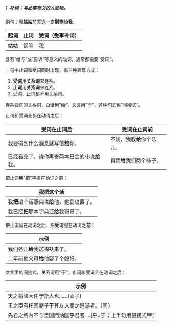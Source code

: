 ##### 1. 补词：与此事有关的人或物。

​	例句：我**姑姑**前天送一支**钢笔**给**我**。

| 起词 | 止词 | 受词（受事补词） |
| ---- | ---- | ---------------- |
| 姑姑 | 钢笔 | 我               |

含有“给与”或”告诉“等意义的动词，通常都需要”受词“。

一句中止词和受词同时出现，有三种表现方式：

1. **受词**用**关系词**来连系。
2. **止词**用**关系词**来连系。
3. 受词、止词都不用关系词。

连系受词的关系词，白话用”给“，文言用”于“，这种句式称”间接式“。

止词和受词全都在动词之后：

| 受词在止词后                                 | 受词在止词前               |
| -------------------------------------------- | -------------------------- |
| 我要得到什么消息就写信**给**你。             | 不妨，我教**给**你个法儿。 |
| 已经看完了，请你再寄两本巴金的小说**给**我。 | 再卖**给**我们两个柿子。   |

把止词用"把"字提在动词之前：

| 我把这个话                                 |
| ------------------------------------------ |
| 我**把**这个话照实说**给**他，他倒也罢了。 |
| 我已经**把**那本字典还**给**我哥哥了。     |

把止词留在动词之后，把**受词**提在动词之**前**：

| 示例                             |
| -------------------------------- |
| 我们冬儿**给**我送棉袄来了。     |
| 二年前他父母**给**他娶了个媳妇。 |

文言里的间接式，关系词用"于"，止词和受词全在动词之后：

| 示例                                                         |
| ------------------------------------------------------------ |
| 天之将降大任**于**斯人也......(孟子)                         |
| 王之臣有托其妻子**于**其友人而之楚游者。（同）               |
| 先君之所为不与臣国而纳国**乎**君者....[乎=于；上半句用直接式甲] |



